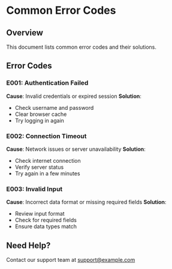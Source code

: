 # Common Error Codes

## Overview
This document lists common error codes and their solutions.

## Error Codes

### E001: Authentication Failed
**Cause**: Invalid credentials or expired session
**Solution**: 
- Check username and password
- Clear browser cache
- Try logging in again

### E002: Connection Timeout
**Cause**: Network issues or server unavailability
**Solution**:
- Check internet connection
- Verify server status
- Try again in a few minutes

### E003: Invalid Input
**Cause**: Incorrect data format or missing required fields
**Solution**:
- Review input format
- Check for required fields
- Ensure data types match

## Need Help?
Contact our support team at support@example.com 